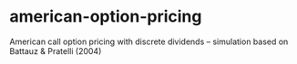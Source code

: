 # american-option-pricing
American call option pricing with discrete dividends – simulation based on Battauz &amp; Pratelli (2004)
